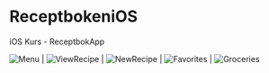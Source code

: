 # ReceptbokeniOS
iOS Kurs - ReceptbokApp

![Menu](https://user-images.githubusercontent.com/55179291/91453734-68cdd800-e880-11ea-9ab5-f8b96a65ee1e.png) |
![ViewRecipe](https://user-images.githubusercontent.com/55179291/91453737-69666e80-e880-11ea-92be-21b5eaec37c7.png) |
![NewRecipe](https://user-images.githubusercontent.com/55179291/91453735-69666e80-e880-11ea-93c8-c1c6cd8081da.png) |
![Favorites](https://user-images.githubusercontent.com/55179291/91453729-68354180-e880-11ea-893a-e48fb67e7ec9.png) |
![Groceries](https://user-images.githubusercontent.com/55179291/91453732-68cdd800-e880-11ea-948d-6d67bf59e8d9.png)



